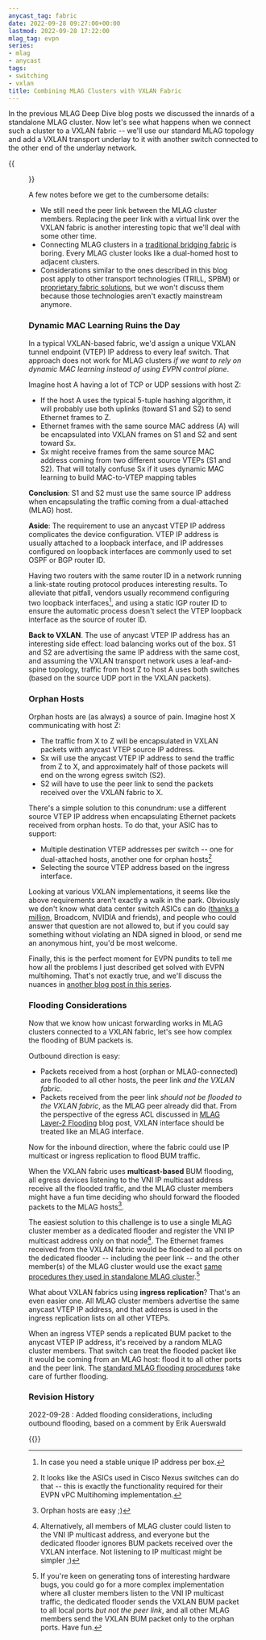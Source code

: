 ```yaml
---
anycast_tag: fabric
date: 2022-09-28 09:27:00+00:00
lastmod: 2022-09-28 17:22:00
mlag_tag: evpn
series:
- mlag
- anycast
tags:
- switching
- vxlan
title: Combining MLAG Clusters with VXLAN Fabric
---
```

In the previous MLAG Deep Dive blog posts we discussed the innards of a standalone MLAG cluster. Now let's see what happens when we connect such a cluster to a VXLAN fabric -- we'll use our standard MLAG topology and add a VXLAN transport underlay to it with another switch connected to the other end of the underlay network.

{{<figure src="/2022/09/MLAG-VXLAN-topology.jpg" caption="MLAG cluster connected to a VXLAN fabric">}}
<!--more-->
A few notes before we get to the cumbersome details:

* We still need the peer link between the MLAG cluster members. Replacing the peer link with a virtual link over the VXLAN fabric is another interesting topic that we'll deal with some other time.
* Connecting MLAG clusters in a [traditional bridging fabric](/2022/09/mlag-bridging-evpn/) is boring. Every MLAG cluster looks like a dual-homed host to adjacent clusters.
* Considerations similar to the ones described in this blog post apply to other transport technologies (TRILL, SPBM) or [proprietary fabric solutions](/2022/05/cisco-fabric-path-and-friends/), but we won't discuss them because those technologies aren't exactly mainstream anymore.

### Dynamic MAC Learning Ruins the Day

In a typical VXLAN-based fabric, we'd assign a unique VXLAN tunnel endpoint (VTEP) IP address to every leaf switch. That approach does not work for MLAG clusters *if we want to rely on dynamic MAC learning instead of using EVPN control plane*.

Imagine host A having a lot of TCP or UDP sessions with host Z:

* If the host A uses the typical 5-tuple hashing algorithm, it will probably use both uplinks (toward S1 and S2) to send Ethernet frames to Z.
* Ethernet frames with the same source MAC address (A) will be encapsulated into VXLAN frames on S1 and S2 and sent toward Sx.
* Sx might receive frames from the same source MAC address coming from two different source VTEPs (S1 and S2). That will totally confuse Sx if it uses dynamic MAC learning to build MAC-to-VTEP mapping tables

**Conclusion**: S1 and S2 must use the same source IP address when encapsulating the traffic coming from a dual-attached (MLAG) host.

**Aside**: The requirement to use an anycast VTEP IP address complicates the device configuration. VTEP IP address is usually attached to a loopback interface, and IP addresses configured on loopback interfaces are commonly used to set OSPF or BGP router ID.

Having two routers with the same router ID in a network running a link-state routing protocol produces interesting results. To alleviate that pitfall, vendors usually recommend configuring two loopback interfaces[^SSH], and using a static IGP router ID to ensure the automatic process doesn't select the VTEP loopback interface as the source of router ID.

[^SSH]: In case you need a stable unique IP address per box.

**Back to VXLAN**. The use of anycast VTEP IP address has an interesting side effect: load balancing works out of the box. S1 and S2 are advertising the same IP address with the same cost, and assuming the VXLAN transport network uses a leaf-and-spine topology, traffic from host Z to host A uses both switches (based on the source UDP port in the VXLAN packets).

### Orphan Hosts

Orphan hosts are (as always) a source of pain. Imagine host X communicating with host Z:

* The traffic from X to Z will be encapsulated in VXLAN packets with anycast VTEP source IP address.
* Sx will use the anycast VTEP IP address to send the traffic from Z to X, and approximately half of those packets will end on the wrong egress switch (S2).
* S2 will have to use the peer link to send the packets received over the VXLAN fabric to X.

There's a simple solution to this conundrum: use a different source VTEP IP address when encapsulating Ethernet packets received from orphan hosts. To do that, your ASIC has to support:

* Multiple destination VTEP addresses per switch -- one for dual-attached hosts, another one for orphan hosts[^CPIP]
* Selecting the source VTEP address based on the ingress interface.

[^CPIP]: It looks like the ASICs used in Cisco Nexus switches can do that -- this is exactly the functionality required for their EVPN vPC Multihoming implementation.

Looking at various VXLAN implementations, it seems like the above requirements aren't exactly a walk in the park. Obviously we don't know what data center switch ASICs can do ([thanks a million](/2016/05/what-are-problems-with-broadcom/), Broadcom, NVIDIA and friends), and people who could answer that question are not allowed to, but if you could say something without violating an NDA signed in blood, or send me an anonymous hint, you'd be most welcome. 

Finally, this is the perfect moment for EVPN pundits to tell me how all the problems I just described get solved with EVPN multihoming. That's not exactly true, and we'll discuss the nuances in [another blog post in this series](/2022/11/mlag-vxlan-evpn/).

### Flooding Considerations

Now that we know how unicast forwarding works in MLAG clusters connected to a VXLAN fabric, let's see how complex the flooding of BUM packets is.

Outbound direction is easy: 

* Packets received from a host (orphan or MLAG-connected) are flooded to all other hosts, the peer link *and the VXLAN fabric*.
* Packets received from the peer link *should not be flooded to the VXLAN fabric*, as the MLAG peer already did that. From the perspective of the egress ACL discussed in [MLAG Layer-2 Flooding](/2022/06/mlag-deep-dive-flooding/) blog post, VXLAN interface should be treated like an MLAG interface.

Now for the inbound direction, where the fabric could use IP multicast or ingress replication to flood BUM traffic.

When the VXLAN fabric uses **multicast-based** BUM flooding, all egress devices listening to the VNI IP multicast address receive all the flooded traffic, and the MLAG cluster members might have a fun time deciding who should forward the flooded packets to the MLAG hosts[^OHE].

The easiest solution to this challenge is to use a single MLAG cluster member as a dedicated flooder and register the VNI IP multicast address only on that node[^REGALL]. The Ethernet frames received from the VXLAN fabric would be flooded to all ports on the dedicated flooder -- including the peer link -- and the other member(s) of the MLAG cluster would use the exact [same procedures they used in standalone MLAG cluster](/2022/06/mlag-deep-dive-flooding/).[^REGCOM]

[^REGALL]: Alternatively, all members of MLAG cluster could listen to the VNI IP multicast address, and everyone but the dedicated flooder ignores BUM packets received over the VXLAN interface. Not listening to IP multicast might be simpler ;)

[^REGCOM]: If you're keen on generating tons of interesting hardware bugs, you could go for a more complex implementation where all cluster members listen to the VNI IP multicast traffic, the dedicated flooder sends the VXLAN BUM packet to all local ports _but not the peer link_, and all other MLAG members send the VXLAN BUM packet only to the orphan ports. Have fun.

What about VXLAN fabrics using **ingress replication**? That's an even easier one. All MLAG cluster members advertise the same anycast VTEP IP address, and that address is used in the ingress replication lists on all other VTEPs. 

When an ingress VTEP sends a replicated BUM packet to the anycast VTEP IP address, it's received by a random MLAG cluster members. That switch can treat the flooded packet like it would be coming from an MLAG host: flood it to all other ports and the peer link. The [standard MLAG flooding procedures](/2022/06/mlag-deep-dive-flooding/) take care of further flooding.

[^OHE]: Orphan hosts are easy ;)

### Revision History

2022-09-28
: Added flooding considerations, including outbound flooding, based on a comment by Erik Auerswald

{{<next-in-series page="/posts/2022/11/mlag-vxlan-evpn.md" />}}
